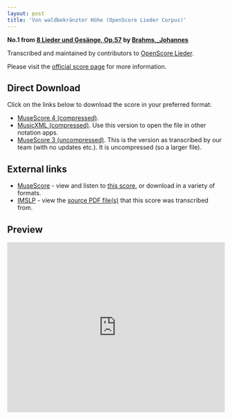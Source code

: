 ```yaml
---
layout: post
title: 'Von waldbekränzter Höhe (OpenScore Lieder Corpus)'
---
```


__No.1 from [8 Lieder und Gesänge, Op.57](https://fourscoreandmore.org/OpenScore/Brahms%2C_Johannes/8_Lieder_und_Ges%C3%A4nge%2C_Op.57/) by [Brahms,_Johannes](https://fourscoreandmore.org/OpenScore/Brahms%2C_Johannes)__

Transcribed and maintained by contributors to [OpenScore Lieder].

Please visit the [official score page] for more information.

[official score page]: https://musescore.com/openscore-lieder-corpus/scores/5106861
[OpenScore Lieder]: https://musescore.com/openscore-lieder-corpus

## Direct Download

Click on the links below to download the score in your preferred format:
- [MuseScore 4 (compressed)](https://fourscoreandmore.org/OpenScore/Brahms%2C_Johannes/8_Lieder_und_Ges%C3%A4nge%2C_Op.57/1_Von_waldbekr%C3%A4nzter_H%C3%B6he.mscz).
- [MusicXML (compressed)](https://fourscoreandmore.org/OpenScore/Brahms%2C_Johannes/8_Lieder_und_Ges%C3%A4nge%2C_Op.57/1_Von_waldbekr%C3%A4nzter_H%C3%B6he.mxl). Use this version to open the file in other notation apps.
- [MuseScore 3 (uncompressed)](https://raw.githubusercontent.com/OpenScore/Lieder/refs/heads/main/scores/Brahms%2C_Johannes/8_Lieder_und_Ges%C3%A4nge%2C_Op.57/1_Von_waldbekr%C3%A4nzter_H%C3%B6he/lc5106861.mscx). This is the version as transcribed by our team (with no updates etc.). It is uncompressed (so a larger file).

## External links

- [MuseScore] - view and listen to [this score][MuseScore], or download in a variety of formats.
- [IMSLP] - view the [source PDF file(s)][IMSLP] that this score was transcribed from.

[MuseScore]: https://musescore.com/score/5106861
[IMSLP]: https://imslp.org/wiki/Special:ReverseLookup/81926

## Preview

<iframe width="100%" height="394" src="https://musescore.com/openscore-lieder-corpus/scores/5106861/embed" frameborder="0" allowfullscreen allow="autoplay; fullscreen"></iframe>
